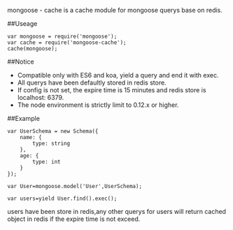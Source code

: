 mongoose - cache is a cache module
for mongoose querys base on redis.


##Useage

    var mongoose = require('mongoose');
    var cache = require('mongoose-cache');
    cache(mongoose);

##Notice

- Compatible only with ES6 and koa,
    yield a query and end it with exec.
- All querys have been defaultly stored in redis store.
- If config is not set, the expire time is 15 minutes and redis store is localhost: 6379.
- The node environment is strictly limit to 0.12.x or higher.

##Example

    var UserSchema = new Schema({
        name: {
            type: string
        },
        age: {
            type: int
        }
    });

    var User=mongoose.model('User',UserSchema);

    var users=yield User.find().exec();

users have been store in redis,any other querys for users will return cached object in redis if the expire time is not exceed.
